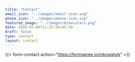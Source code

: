 ```yaml
---
title: "Contact"
email_icon: "../images/email-icon.svg"
phone_icon: "../images/phone-icon.svg"
featured_image: "../images/binoculars.png"
date: 2020-05-06T11:35:58+05:30
draft: false
type: contact
layout: contact
---
```


{{< form-contact action="https://formspree.io/mknqqnyk" >}}